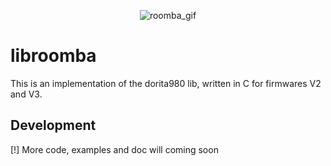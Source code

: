 <p align="center">
<img src="https://media.giphy.com/media/13Csc1WMn9sXSM/source.gif" alt="roomba_gif">
</p>

# libroomba
This is an implementation of the dorita980 lib, written in C for firmwares V2 and V3.

## Development
[!] More code, examples and doc will coming soon
